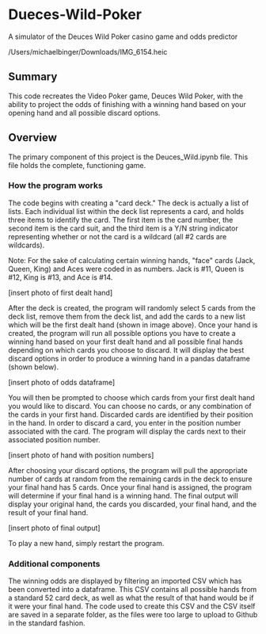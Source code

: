 # Dueces-Wild-Poker
A simulator of the Deuces Wild Poker casino game and odds predictor 

/Users/michaelbinger/Downloads/IMG_6154.heic

## Summary
This code recreates the Video Poker game, Deuces Wild Poker, with the ability to project the odds of finishing with a winning hand based on your opening hand and all possible discard options. 

## Overview
The primary component of this project is the Deuces_Wild.ipynb file. This file holds the complete, functioning game.

### How the program works
The code begins with creating a "card deck." The deck is actually a list of lists. Each individual list within the deck list represents a card, and holds three items to identify the card. The first item is the card number, the second item is the card suit, and the third item is a Y/N string indicator representing whether or not the card is a wildcard (all #2 cards are wildcards). 

Note: For the sake of calculating certain winning hands, "face" cards (Jack, Queen, King) and Aces were coded in as numbers. Jack is #11, Queen is #12, King is #13, and Ace is #14. 

[insert photo of first dealt hand]

After the deck is created, the program will randomly select 5 cards from the deck list, remove them from the deck list, and add the cards to a new list which will be the first dealt hand (shown in image above). Once your hand is created, the program will run all possible options you have to create a winning hand based on your first dealt hand and all possible final hands depending on which cards you choose to discard. It will display the best discard options in order to produce a winning hand in a pandas dataframe (shown below). 

[insert photo of odds dataframe]

You will then be prompted to choose which cards from your first dealt hand you would like to discard. You can choose no cards, or any combination of the cards in your first hand. Discarded cards are identified by their position in the hand. In order to discard a card, you enter in the position number associated with the card. The program will display the cards next to their associated position number. 

[insert photo of hand with position numbers]

After choosing your discard options, the program will pull the appropriate number of cards at random from the remaining cards in the deck to ensure your final hand has 5 cards. Once your final hand is assigned, the program will determine if your final hand is a winning hand. The final output will display your original hand, the cards you discarded, your final hand, and the result of your final hand. 

[insert photo of final output]

To play a new hand, simply restart the program.

### Additional components
The winning odds are displayed by filtering an imported CSV which has been converted into a dataframe. This CSV contains all possible hands from a standard 52 card deck, as well as what the result of that hand would be if it were your final hand. The code used to create this CSV and the CSV itself are saved in a separate folder, as the files were too large to upload to Github in the standard fashion. 





